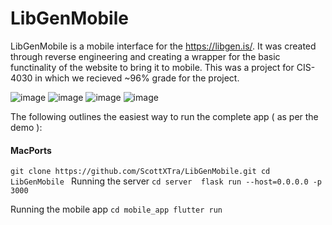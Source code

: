 # LibGenMobile

LibGenMobile is a mobile interface for the https://libgen.is/. It was created through reverse engineering and creating a wrapper for the basic functinality of the website to bring it to mobile. This was a project for CIS-4030 in which we recieved ~96% grade for the project.

![image](https://user-images.githubusercontent.com/39224367/164112960-d7edbeee-5328-45eb-b8f5-ebe5cc3fd4c6.png)
![image](https://user-images.githubusercontent.com/39224367/164113012-2ae4d176-bab1-4b2e-acf7-63d2aa318a3c.png)
![image](https://user-images.githubusercontent.com/39224367/164113043-1dc47814-6c72-4609-b2a5-62cd0c91cd98.png)
![image](https://user-images.githubusercontent.com/39224367/164113171-aaa8cbd1-3134-4494-8218-f66b45cef4c0.png)


The following outlines the easiest way to run the complete app ( as per the demo ):
#### MacPorts


`git clone https://github.com/ScottXTra/LibGenMobile.git
cd LibGenMobile
`
Running the server
`cd server 
flask run --host=0.0.0.0 -p 3000`

Running the mobile app
`cd mobile_app
flutter run`

